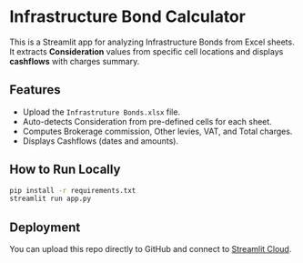 # Infrastructure Bond Calculator

This is a Streamlit app for analyzing Infrastructure Bonds from Excel sheets.  
It extracts **Consideration** values from specific cell locations and displays **cashflows** with charges summary.

## Features
- Upload the `Infrastruture Bonds.xlsx` file.
- Auto-detects Consideration from pre-defined cells for each sheet.
- Computes Brokerage commission, Other levies, VAT, and Total charges.
- Displays Cashflows (dates and amounts).

## How to Run Locally
```bash
pip install -r requirements.txt
streamlit run app.py
```

## Deployment
You can upload this repo directly to GitHub and connect to [Streamlit Cloud](https://share.streamlit.io).

